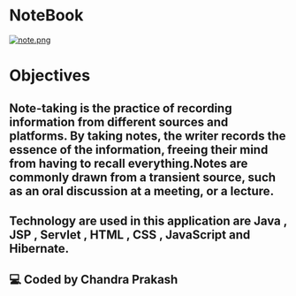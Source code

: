 # NoteBook
[![note.png](https://i.postimg.cc/jd1gg6xZ/note.png)](https://postimg.cc/rKSNzrtr)
# Objectives
## Note-taking is the practice of recording information from different sources and platforms. By taking notes, the writer records the essence of the information, freeing their mind from having to recall everything.Notes are commonly drawn from a transient source, such as an oral discussion at a meeting, or a lecture. 
## Technology are used in this application are Java , JSP , Servlet , HTML , CSS , JavaScript and Hibernate.
## 💻 Coded by Chandra Prakash
